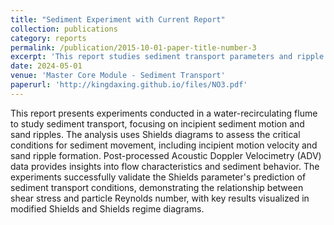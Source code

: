 ```yaml
---
title: "Sediment Experiment with Current Report"
collection: publications
category: reports
permalink: /publication/2015-10-01-paper-title-number-3
excerpt: 'This report studies sediment transport parameters and ripple formation through flume experiments using Shields region diagrams.'
date: 2024-05-01
venue: 'Master Core Module - Sediment Transport'
paperurl: 'http://kingdaxing.github.io/files/NO3.pdf'
---
```


This report presents experiments conducted in a water-recirculating flume to study sediment transport, focusing on incipient sediment motion and sand ripples. The analysis uses Shields diagrams to assess the critical conditions for sediment movement, including incipient motion velocity and sand ripple formation. Post-processed Acoustic Doppler Velocimetry (ADV) data provides insights into flow characteristics and sediment behavior. The experiments successfully validate the Shields parameter's prediction of sediment transport conditions, demonstrating the relationship between shear stress and particle Reynolds number, with key results visualized in modified Shields and Shields regime diagrams.
